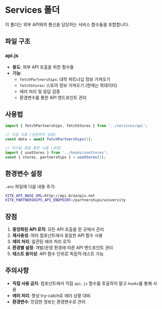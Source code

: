 # Services 폴더

이 폴더는 외부 API와의 통신을 담당하는 서비스 함수들을 포함합니다.

## 파일 구조

### api.js
- **용도**: 외부 API 호출을 위한 함수들
- **기능**: 
  - `fetchPartnerships`: 대학 파트너십 정보 가져오기
  - `fetchStores`: 스토어 정보 가져오기 (현재는 목데이터)
  - 에러 처리 및 응답 검증
  - 환경변수를 통한 API 엔드포인트 관리

## 사용법

```jsx
import { fetchPartnerships, fetchStores } from '../services/api';

// 직접 사용 (권장하지 않음)
const data = await fetchPartnerships(1);

// 커스텀 훅을 통한 사용 (권장)
import { useStores } from '../hooks/useStores';
const { stores, partnerships } = useStores(1);
```

## 환경변수 설정

`.env` 파일에 다음 내용 추가:
```bash
VITE_API_BASE_URL=http://api.brainpix.net
VITE_PARTNERSHIPS_API_ENDPOINT=/partnerships/university
```

## 장점

1. **중앙화된 API 로직**: 모든 API 호출을 한 곳에서 관리
2. **재사용성**: 여러 컴포넌트에서 동일한 API 함수 사용
3. **에러 처리**: 일관된 에러 처리 로직
4. **환경별 설정**: 개발/운영 환경에 따른 API 엔드포인트 관리
5. **테스트 용이성**: API 함수 단위로 독립적 테스트 가능

## 주의사항

- **직접 사용 금지**: 컴포넌트에서 직접 `api.js` 함수를 호출하지 말고 `hooks`를 통해 사용
- **에러 처리**: 항상 try-catch로 에러 상황 대비
- **환경변수**: 민감한 정보는 환경변수로 관리
